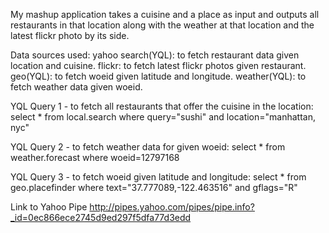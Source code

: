 My mashup application takes a cuisine and a place as input and outputs all restaurants in that location along with the weather at that location and the latest flickr photo by its side.

Data sources used:
yahoo search(YQL): to fetch restaurant data given location and cuisine.
flickr: to fetch latest flickr photos given restaurant.
geo(YQL): to fetch woeid given latitude and longitude.
weather(YQL): to fetch weather data given woeid.

YQL Query 1 - to fetch all restaurants that offer the cuisine in the location:
select * from local.search where query="sushi" and location="manhattan, nyc"

YQL Query 2 - to fetch weather data for given woeid:
select * from weather.forecast where woeid=12797168

YQL Query 3 - to fetch woeid given latitude and longitude:
select * from geo.placefinder where text="37.777089,-122.463516" and gflags="R"


Link to Yahoo Pipe
http://pipes.yahoo.com/pipes/pipe.info?_id=0ec866ece2745d9ed297f5dfa77d3edd